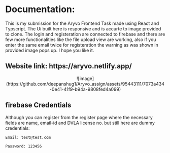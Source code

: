 <h1>Documentation: </h1>

This is my submission for the Aryvo Frontend Task made using React and Typscript. The Ui built here is responsive and is accurte to image provided to clone. The login and registeration are connected to firebase and there are few more functionalities like the file upload view are working, also if you enter the same email twice for registeration the warning as was shown in provided image pops up. I hope you like it.

<h2>Website link: https://aryvo.netlify.app/</h2>

<center>
![image](https://github.com/deepanshug1/Aryvo_assign/assets/95443111/7073a434-0e41-41f9-b94a-9808fed4a099)
</center>

## firebase Credentials

Although you can register from the register page where the necessary fields are name, email-id and DVLA license no. but still here are dummy credentials:
 
```
Email: test@test.com
```
```
Password: 123456
```
